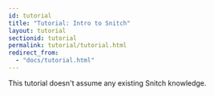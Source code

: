 ```yaml
---
id: tutorial
title: "Tutorial: Intro to Snitch"
layout: tutorial
sectionid: tutorial
permalink: tutorial/tutorial.html
redirect_from:
  - "docs/tutorial.html"
---
```


This tutorial doesn't assume any existing Snitch knowledge.

